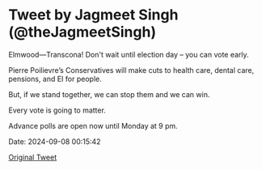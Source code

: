 # Tweet by Jagmeet Singh (@theJagmeetSingh)

Elmwood—Transcona! Don't wait until election day – you can vote early.

Pierre Poilievre’s Conservatives will make cuts to health care, dental care, pensions, and EI for people.

But, if we stand together, we can stop them and we can win.

Every vote is going to matter. 

Advance polls are open now until Monday at 9 pm.

Date: 2024-09-08 00:15:42

[Original Tweet](https://x.com/theJagmeetSingh/status/1832573490605781047)
